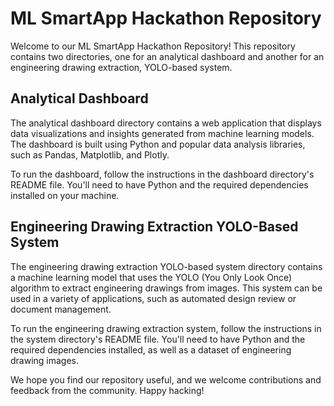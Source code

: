 # ML SmartApp Hackathon Repository

Welcome to our ML SmartApp Hackathon Repository! This repository contains two directories, one for an analytical dashboard and another for an engineering drawing extraction, YOLO-based system.

## Analytical Dashboard

The analytical dashboard directory contains a web application that displays data visualizations and insights generated from machine learning models. The dashboard is built using Python and popular data analysis libraries, such as Pandas, Matplotlib, and Plotly.

To run the dashboard, follow the instructions in the dashboard directory's README file. You'll need to have Python and the required dependencies installed on your machine.

## Engineering Drawing Extraction YOLO-Based System

The engineering drawing extraction YOLO-based system directory contains a machine learning model that uses the YOLO (You Only Look Once) algorithm to extract engineering drawings from images. This system can be used in a variety of applications, such as automated design review or document management.

To run the engineering drawing extraction system, follow the instructions in the system directory's README file. You'll need to have Python and the required dependencies installed, as well as a dataset of engineering drawing images.

We hope you find our repository useful, and we welcome contributions and feedback from the community. 
Happy hacking!
